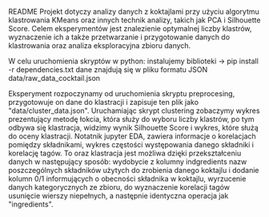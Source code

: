 README
Projekt dotyczy analizy danych z koktajlami przy użyciu algorytmu klastrowania KMeans oraz innych technik analizy, takich jak PCA i Silhouette Score. Celem eksperymentów jest znalezienie optymalnej liczby klastrów, wyznaczenie ich a także przetwarzanie i przygotowanie danych do klastrowania oraz analiza eksploracyjna zbioru danych.

W celu uruchomienia skryptów w python: 
instalujemy biblioteki -> pip install -r dependencies.txt
dane znajdują się w pliku formatu JSON data/raw_data_cocktail.json

Eksperyment rozpoczynamy od uruchomienia skryptu preprocesing, przygotowuje on dane do klastracji i zapisuje ten plik jako "data/cluster_data.json".
Uruchamiając skrypt clustering zobaczymy wykres prezentujący metodę łokcia, która służy do wyboru liczby klastrów, po tym odbywa się klastracja,
widzimy wynik Silhouette Score i wykres, które służą do oceny klastracji.
Notatnik jupyter EDA, zawiera informacje o korelacjach pomiędzy składnikami, wykres częstości występowania danego składniki i korelację tagów.
To oraz klastracja jest możliwa dzięki przekształceniu danych w następujący sposób: 
wydobycie z kolumny indgredients nazw poszczególnych składników użytych do zrobienia danego koktajlu i dodanie kolumn 0/1 informujących o obecności składnika w koktajlu, 
wyrzucenie danych kategorycznych ze zbioru,
do wyznaczenie korelacji tagów usunięcie wierszy niepełnych, a następnie identyczna operacja jak "ingredients".

